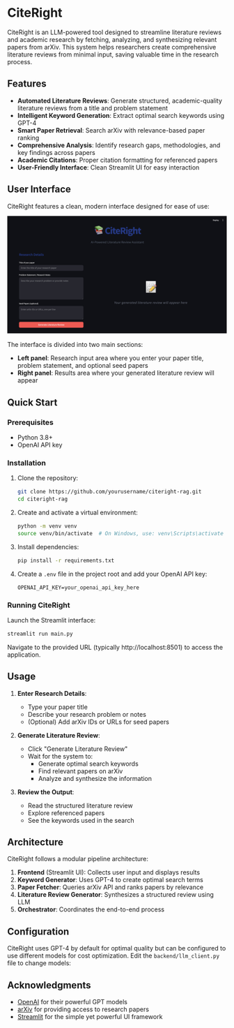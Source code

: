 # CiteRight

CiteRight is an LLM-powered tool designed to streamline literature reviews and academic research by fetching, analyzing, and synthesizing relevant papers from arXiv. This system helps researchers create comprehensive literature reviews from minimal input, saving valuable time in the research process.

## Features

- **Automated Literature Reviews**: Generate structured, academic-quality literature reviews from a title and problem statement
- **Intelligent Keyword Generation**: Extract optimal search keywords using GPT-4
- **Smart Paper Retrieval**: Search arXiv with relevance-based paper ranking
- **Comprehensive Analysis**: Identify research gaps, methodologies, and key findings across papers
- **Academic Citations**: Proper citation formatting for referenced papers
- **User-Friendly Interface**: Clean Streamlit UI for easy interaction

## User Interface

CiteRight features a clean, modern interface designed for ease of use:

![CiteRight UI](assets/Streamlit_UI.jpg)

The interface is divided into two main sections:
- **Left panel**: Research input area where you enter your paper title, problem statement, and optional seed papers
- **Right panel**: Results area where your generated literature review will appear

## Quick Start

### Prerequisites

- Python 3.8+
- OpenAI API key

### Installation

1. Clone the repository:
   ```bash
   git clone https://github.com/yourusername/citeright-rag.git
   cd citeright-rag
   ```

2. Create and activate a virtual environment:
   ```bash
   python -m venv venv
   source venv/bin/activate  # On Windows, use: venv\Scripts\activate
   ```

3. Install dependencies:
   ```bash
   pip install -r requirements.txt
   ```

4. Create a `.env` file in the project root and add your OpenAI API key:
   ```
   OPENAI_API_KEY=your_openai_api_key_here
   ```

### Running CiteRight

Launch the Streamlit interface:
```bash
streamlit run main.py
```

Navigate to the provided URL (typically http://localhost:8501) to access the application.

## Usage

1. **Enter Research Details**:
   - Type your paper title
   - Describe your research problem or notes
   - (Optional) Add arXiv IDs or URLs for seed papers

2. **Generate Literature Review**:
   - Click "Generate Literature Review"
   - Wait for the system to:
     - Generate optimal search keywords
     - Find relevant papers on arXiv
     - Analyze and synthesize the information

3. **Review the Output**:
   - Read the structured literature review
   - Explore referenced papers
   - See the keywords used in the search

## Architecture

CiteRight follows a modular pipeline architecture:

1. **Frontend** (Streamlit UI): Collects user input and displays results
2. **Keyword Generator**: Uses GPT-4 to create optimal search terms
3. **Paper Fetcher**: Queries arXiv API and ranks papers by relevance
4. **Literature Review Generator**: Synthesizes a structured review using LLM
5. **Orchestrator**: Coordinates the end-to-end process

## Configuration

CiteRight uses GPT-4 by default for optimal quality but can be configured to use different models for cost optimization. Edit the `backend/llm_client.py` file to change models:

## Acknowledgments

- [OpenAI](https://openai.com/) for their powerful GPT models
- [arXiv](https://arxiv.org/) for providing access to research papers
- [Streamlit](https://streamlit.io/) for the simple yet powerful UI framework
